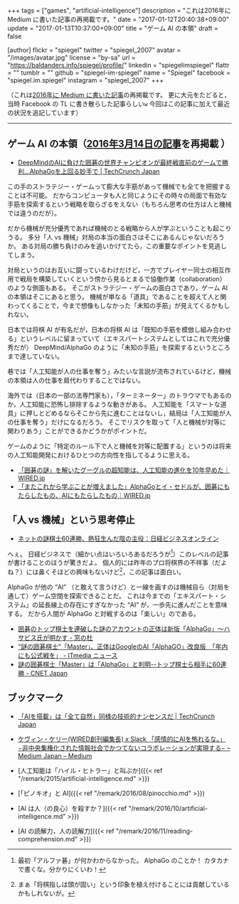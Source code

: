 +++
tags = ["games", "artificial-intelligence"]
description = "これは2016年に Medium に書いた記事の再掲載です。"
date = "2017-01-12T20:40:38+09:00"
update = "2017-01-13T10:37:00+09:00"
title = "ゲーム AI の本領"
draft = false

[author]
  flickr = "spiegel"
  twitter = "spiegel_2007"
  avatar = "/images/avatar.jpg"
  license = "by-sa"
  url = "https://baldanders.info/spiegel/profile/"
  linkedin = "spiegelimspiegel"
  flattr = ""
  tumblr = ""
  github = "spiegel-im-spiegel"
  name = "Spiegel"
  facebook = "spiegel.im.spiegel"
  instagram = "spiegel_2007"
+++

（これは[2016年に Medium に書いた記事](https://medium.com/@spiegel/-67c0fc849272 "ゲーム AI の本領 – Medium")の再掲載です。
更に大元をたどると，当時 Facebook の TL に書き散らした記事らしい`w` 今回はこの記事に加えて最近の状況を追記しています）

----

## ゲーム AI の本領（[2016年3月14日の記事](https://medium.com/@spiegel/-67c0fc849272 "ゲーム AI の本領 – Medium")を再掲載 ）

- [DeepMindのAIに負けた囲碁の世界チャンピオンが最終戦直前のゲームで勝利…AlphaGoを上回る妙手で | TechCrunch Japan](http://jp.techcrunch.com/2016/03/13/20160313defeated-go-world-champion-beats-deepmind-ai-in-penultimate-match/)

この手のストラテジー・ゲームって膨大な手筋があって機械でも全てを把握することは不可能。
だからコンピュータも人と同じようにその時々の局面で有効な手筋を探索するという戦略を取らざるをえない（もちろん思考の仕方は人と機械では違うのだが）。

だから機械が充分優秀であれば機械のとる戦略から人が学ぶということも起こりうる。
多分「人 vs 機械」対局の本当の面白さはそこにあるんじゃないだろうか。
ある対局の勝ち負けのみを追いかけてたら，この重要なポイントを見逃してしまう。

対局というのはお互いに闘っているわけだけど，一方でプレイヤー同士の相互作用で戦局を構築していくという傍から見るとまるで協働作業（collaboration）のような側面もある。
そこがストラテジー・ゲームの面白さであり，ゲーム AI の本領はそこにあると思う。
機械が単なる「道具」であることを超えて人と関わってくることで，今まで想像もしなかった「未知の手筋」が見えてくるかもしれない。

日本では将棋 AI が有名だが，日本の将棋 AI は「既知の手筋を模倣し組み合わせる」というレベルに留まっていて（エキスパートシステムとしてはこれで充分優秀だが） DeepMind/AlphaGo のように「未知の手筋」を探索するというところまで達していない。

巷では「人工知能が人の仕事を奪う」みたいな言説が流布されているけど，機械の本領は人の仕事を肩代わりすることではない。

海外では（日本の一部の法専門家も），「ターミネーター」のトラウマでもあるのか，人工知能に恐怖し排除するような動きがある。
人工知能を「スマートな道具」に押しとどめるならそこから先に進むことはないし，結局は「人工知能が人の仕事を奪う」だけになるだろう。
そこでリスクを取って「人と機械が対等に関わりあう」ことができるかどうかがポイントだ。

ゲームのように「特定のルール下で人と機械を対等に配置する」というのは将来の人工知能開発におけるひとつの方向性を指してるように思える。

- [「囲碁の謎」を解いたグーグルの超知能は、人工知能の進化を10年早めた｜WIRED.jp](http://wired.jp/2016/01/31/huge-breakthrough-google-ai/)
- [「またこれから学ぶことが増えました」AlphaGoとイ・セドルが、囲碁にもたらしたもの、AIにもたらしたもの｜WIRED.jp](http://wired.jp/2016/03/16/final-round/)

## 「人 vs 機械」という思考停止

- [ネットの謎棋士60連勝、熱狂生んだ陰の主役：日経ビジネスオンライン](http://business.nikkeibp.co.jp/atcl/opinion/15/221102/010500382/?rt=nocnt)

へぇ。
日経ビジネスで（細かい点はいろいろあるだろうが[^a]）このレベルの記事が書けることのほうが驚きだよ。
個人的には昨年のプロ将棋界の不祥事（だよね？）には鼻くそほどの興味もないけど[^b]，この記事は面白い。

[^a]: 最初「アルファ碁」が何かわからなかった。 AlphaGo のことか！ カタカナで書くな。分かりにくいわ！
[^b]: まぁ「将棋指しは頭が固い」という印象を植え付けることには貢献しているかもしれないが。

AlphaGo が他の “AI” （と敢えて言うけど）と一線を画すのは機械自ら（対局を通して）ゲーム空間を探索できることだ。
これは今までの「エキスパート・システム」の延長線上の存在にすぎなかった “AI” が，一歩先に進んだことを意味する。
だから人間が AlphaGo と対戦するのは「楽しい」のである。

- [囲碁のトップ棋士を連破した謎のアカウントの正体は新版「AlphaGo」～ハサビス氏が明かす - 窓の杜](http://forest.watch.impress.co.jp/docs/news/1037627.html)
- [“謎の囲碁棋士”「Master」、正体はGoogleのAI「AlphaGO」改良版　「年内にも公式戦を」 - ITmedia ニュース](http://www.itmedia.co.jp/news/articles/1701/05/news060.html)
- [謎の囲碁棋士「Master」は「AlphaGo」と判明--トップ棋士ら相手に60連勝 - CNET Japan](http://japan.cnet.com/news/service/35094593/)

## ブックマーク

- [「AIを搭載」は「全て自然」同様の技術的ナンセンスだ | TechCrunch Japan](http://jp.techcrunch.com/2017/01/11/20170110ai-powered-is-techs-meaningless-equivalent-of-all-natural/)
- [ケヴィン・ケリー(WIRED創刊編集長) x Slack 「感情的にAIを怖れるな。」−非中央集権化された情報社会でかつてないコラボレーションが実現する− – Medium Japan – Medium](https://medium.com/japan/-42e6840d6711)

- [人工知能は「ハイル・ヒトラー」と叫ぶか]({{< ref "/remark/2015/artificial-intelligence.md" >}})
- [「ピノキオ」と AI]({{< ref "/remark/2016/08/pinocchio.md" >}})
- [AI は人（の良心）を殺すか？]({{< ref "/remark/2016/10/artificial-intelligence.md" >}})
- [AI の読解力，人の読解力]({{< ref "/remark/2016/11/reading-comprehension.md" >}})
